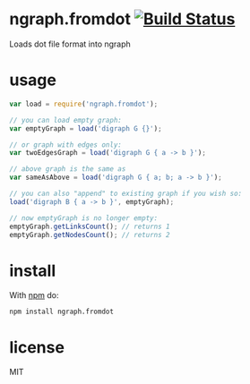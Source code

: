 # ngraph.fromdot [![Build Status](https://travis-ci.org/anvaka/ngraph.fromdot.svg)](https://travis-ci.org/anvaka/ngraph.fromdot)

Loads dot file format into ngraph

# usage

``` javascript
var load = require('ngraph.fromdot');

// you can load empty graph:
var emptyGraph = load('digraph G {}');

// or graph with edges only:
var twoEdgesGraph = load('digraph G { a -> b }');

// above graph is the same as
var sameAsAbove = load('digraph G { a; b; a -> b }');

// you can also "append" to existing graph if you wish so:
load('digraph B { a -> b }', emptyGraph);

// now emptyGraph is no longer empty:
emptyGraph.getLinksCount(); // returns 1
emptyGraph.getNodesCount(); // returns 2
```

# install

With [npm](https://npmjs.org) do:

```
npm install ngraph.fromdot
```

# license

MIT
